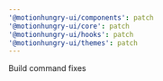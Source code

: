 ```yaml
---
'@motionhungry-ui/components': patch
'@motionhungry-ui/core': patch
'@motionhungry-ui/hooks': patch
'@motionhungry-ui/themes': patch
---
```


Build command fixes
